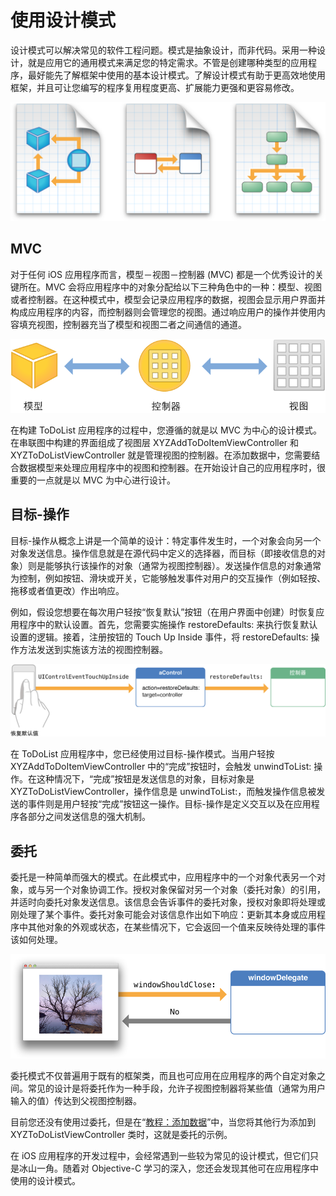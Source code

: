 # 使用设计模式

设计模式可以解决常见的软件工程问题。模式是抽象设计，而非代码。采用一种设计，就是应用它的通用模式来满足您的特定需求。不管是创建哪种类型的应用程序，最好能先了解框架中使用的基本设计模式。了解设计模式有助于更高效地使用框架，并且可让您编写的程序复用程度更高、扩展能力更强和更容易修改。

![](images/design_patterns_2x.png)

## MVC

对于任何 iOS 应用程序而言，模型－视图－控制器 (MVC) 都是一个优秀设计的关键所在。MVC 会将应用程序中的对象分配给以下三种角色中的一种：模型、视图或者控制器。在这种模式中，模型会记录应用程序的数据，视图会显示用户界面并构成应用程序的内容，而控制器则会管理您的视图。通过响应用户的操作并使用内容填充视图，控制器充当了模型和视图二者之间通信的通道。

![](images/ModelViewController_2x.png)

在构建 ToDoList 应用程序的过程中，您遵循的就是以 MVC 为中心的设计模式。在串联图中构建的界面组成了视图层 XYZAddToDoItemViewController 和 XYZToDoListViewController 就是管理视图的控制器。在添加数据中，您需要结合数据模型来处理应用程序中的视图和控制器。在开始设计自己的应用程序时，很重要的一点就是以 MVC 为中心进行设计。

## 目标-操作

目标-操作从概念上讲是一个简单的设计：特定事件发生时，一个对象会向另一个对象发送信息。操作信息就是在源代码中定义的选择器，而目标（即接收信息的对象）则是能够执行该操作的对象（通常为视图控制器）。发送操作信息的对象通常为控制，例如按钮、滑块或开关，它能够触发事件对用户的交互操作（例如轻按、拖移或者值更改）作出响应。

例如，假设您想要在每次用户轻按“恢复默认”按钮（在用户界面中创建）时恢复应用程序中的默认设置。首先，您需要实施操作 restoreDefaults: 来执行恢复默认设置的逻辑。接着，注册按钮的 Touch Up Inside 事件，将 restoreDefaults: 操作方法发送到实施该方法的视图控制器。

![](images/target_action_2x.png)

在 ToDoList 应用程序中，您已经使用过目标-操作模式。当用户轻按 XYZAddToDoItemViewController 中的“完成”按钮时，会触发 unwindToList: 操作。在这种情况下，“完成”按钮是发送信息的对象，目标对象是 XYZToDoListViewController，操作信息是 unwindToList:，而触发操作信息被发送的事件则是用户轻按“完成”按钮这一操作。目标-操作是定义交互以及在应用程序各部分之间发送信息的强大机制。

## 委托

委托是一种简单而强大的模式。在此模式中，应用程序中的一个对象代表另一个对象，或与另一个对象协调工作。授权对象保留对另一个对象（委托对象）的引用，并适时向委托对象发送信息。该信息会告诉事件的委托对象，授权对象即将处理或刚处理了某个事件。委托对象可能会对该信息作出如下响应：更新其本身或应用程序中其他对象的外观或状态，在某些情况下，它会返回一个值来反映待处理的事件该如何处理。

![](images/delegation_2x.png)

委托模式不仅普遍用于既有的框架类，而且也可应用在应用程序的两个自定对象之间。常见的设计是将委托作为一种手段，允许子视图控制器将某些值（通常为用户输入的值）传达到父视图控制器。

目前您还没有使用过委托，但是在“[教程：添加数据](add-data.md)”中，当您将其他行为添加到 XYZToDoListViewController 类时，这就是委托的示例。

在 iOS 应用程序的开发过程中，会经常遇到一些较为常见的设计模式，但它们只是冰山一角。随着对 Objective-C 学习的深入，您还会发现其他可在应用程序中使用的设计模式。